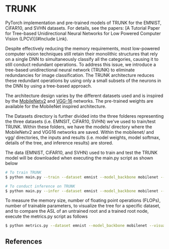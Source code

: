 # TRUNK
PyTorch implementation and pre-trained models of TRUNK for the EMNIST, CiFAR10, and SVHN datasets. For details, see the papers: [A Tutorial Paper for Tree-based Unidirectional Neural Networks for Low Powered Computer Vision (LPCV)](#Include Link).

Despite effectively reducing the memory requirements, most low-powered computer vision techniques still retain their monolithic structures that rely on a single DNN to simultaneously classify all the categories, causing it to still conduct redundant operations. To address this issue, we introduce a tree-based unidirectional neural network (TRUNK) to eliminate redundancies for image classification. The TRUNK architecture reduces these redundant operations by using only a small subsets of the neurons in the DNN by using a tree-based approach. 

The architecture design varies by the different datasets used and is inspired by the [MobileNetv2][1] and [VGG-16][2] networks. The pre-trained weights are available for the MobileNet inspired architecture. 

The Datasets directory is further divided into the three folderes representing the three datasets (i.e. EMNSIT, CiFAR10, SVHN) we've used to train/test TRUNK. Within these folders, we have the models/ directory where the MobileNetv2 and VGG16 networks are saved. Within the mobilenet/ and vgg/ directories, the inputs and results (i.e. model weights, model softmax, details of the tree, and inference results) are stored. 

The data (EMNIST, CiFAR10, and SVHN) used to train and test the TRUNK model will be downloaded when executing the main.py script as shown below

```bash
# To train TRUNK
$ python main.py --train --dataset emnist --model_backbone mobilenet --num_workers 2 --debug 

# To conduct inference on TRUNK
$ python main.py --infer --dataset emnist --model_backbone mobilenet --num_workers 2 --debug
```

To measure the memory size, number of floating point operations (FLOPs), number of trainable parameters, to visualize the tree for a specific dataset, and to compare the ASL of an untrained root and a trained root node, execute the metrics.py script as follows

```bash
$ python metrics.py --dataset emnist --model_backbone mobilenet --visualize --untrained_asl
```

## References
[1]: https://arxiv.org/pdf/1801.04381.pdf
[2]: https://arxiv.org/pdf/1409.1556.pdf 